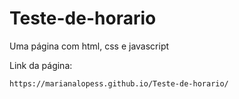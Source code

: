 # Teste-de-horario
Uma página com html, css e javascript

Link da página: 
```
https://marianalopess.github.io/Teste-de-horario/
```
